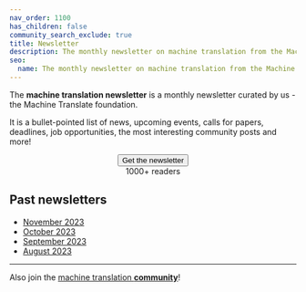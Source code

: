 ```yaml
---
nav_order: 1100
has_children: false
community_search_exclude: true
title: Newsletter
description: The monthly newsletter on machine translation from the Machine Translate foundation
seo:
  name: The monthly newsletter on machine translation from the Machine Translate foundation
---
```


The **machine translation newsletter** is a monthly newsletter curated by us - the Machine Translate foundation.

It is a bullet-pointed list of news, upcoming events, calls for papers, deadlines, job opportunities, the most interesting community posts and more!

<center>
  <button id="airtable-button">
     Get the newsletter
  </button>
  <br/>
  <span class="hint">1000+ readers</span>
</center>

<script src="https://static.airtable.com/js/embed/embed_snippet_v1.js"></script>
<iframe id="airtable-iframe" class="airtable-embed airtable-dynamic-height" src="https://airtable.com/embed/shry2NkGYBfnhPina?backgroundColor=blue" frameborder="0" onmousewheel="" width="100%" height="533" style="background: transparent; border: 1px solid #ccc; display: none; margin-top: 20px;"></iframe>
<script>
    airtable_iframe = document.getElementById("airtable-iframe");
    airtable_button = document.getElementById("airtable-button");
    airtable_button.addEventListener("click", function() {
        if (airtable_iframe.style.display === "block") {
            airtable_iframe.style.display = "none";
        } else {
            airtable_iframe.height = "986";
            airtable_iframe.style.display = "block";
        }
    })
</script>

## Past newsletters

- [November 2023](/november-2023)
- [October 2023](/october-2023)
- [September 2023](/september-2023)
- [August 2023](/august-2023)

---

Also join the [machine translation **community**](/community)!
